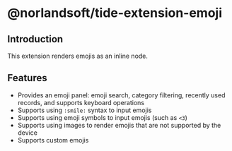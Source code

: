 # @norlandsoft/tide-extension-emoji

## Introduction

This extension renders emojis as an inline node.

## Features

- Provides an emoji panel: emoji search, category filtering, recently used records, and supports keyboard operations
- Supports using `:smile:` syntax to input emojis
- Supports using emoji symbols to input emojis (such as `<3`)
- Supports using images to render emojis that are not supported by the device
- Supports custom emojis
